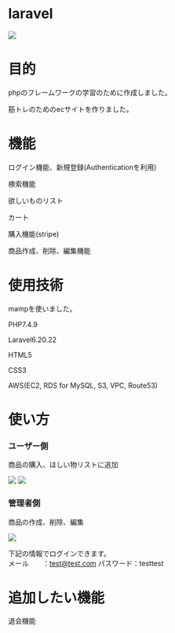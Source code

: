 # laravel

<img src="https://user-images.githubusercontent.com/78944548/125425627-866ce8a9-2b84-44c0-86ea-67e9733c7292.png">

# 目的

<p>phpのフレームワークの学習のために作成しました。</p>
<p>筋トレのためのecサイトを作りました。</p>
 
# 機能

<p>ログイン機能、新規登録(Authenticationを利用)</p>
<p>検索機能</p>
<p>欲しいものリスト</p>
<p>カート</p>
<p>購入機能(stripe)</p>
<p>商品作成、削除、編集機能</p>
 
# 使用技術
 
<p>mampを使いました。</p>
<p>PHP7.4.9</p>
<p>Laravel6.20.22</p>
<p>HTML5</p>
<p>CSS3</p>
<p>AWS(EC2, RDS for MySQL, S3, VPC, Route53)</p>
 
# 使い方

<h3>ユーザー側</h3>
<p>商品の購入、ほしい物リストに追加</p>
<img src="https://user-images.githubusercontent.com/78944548/125425640-f9175be6-654c-4690-8307-6d3a31aa4122.gif">
<img src="https://user-images.githubusercontent.com/78944548/125425644-a34bae93-6b06-48eb-a757-584f434784d2.gif">

<h3>管理者側</h3>
<p>商品の作成、削除、編集</p>
<img src="https://user-images.githubusercontent.com/78944548/125425647-551bd80a-4642-461b-9f3c-58b139c8d6e8.gif">

下記の情報でログインできます。<br>
メール　　：test@test.com
パスワード：testtest

 
# 追加したい機能

<p>退会機能</p>
